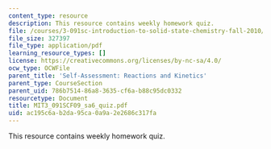 ```yaml
---
content_type: resource
description: This resource contains weekly homework quiz.
file: /courses/3-091sc-introduction-to-solid-state-chemistry-fall-2010/ac195c6ab2da95ca0a9a2e2686c317fa_MIT3_091SCF09_sa6_quiz.pdf
file_size: 327397
file_type: application/pdf
learning_resource_types: []
license: https://creativecommons.org/licenses/by-nc-sa/4.0/
ocw_type: OCWFile
parent_title: 'Self-Assessment: Reactions and Kinetics'
parent_type: CourseSection
parent_uid: 786b7514-86a8-3635-cf6a-b88c95dc0332
resourcetype: Document
title: MIT3_091SCF09_sa6_quiz.pdf
uid: ac195c6a-b2da-95ca-0a9a-2e2686c317fa
---
```

This resource contains weekly homework quiz.